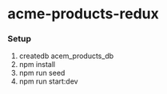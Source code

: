 # acme-products-redux
<h3>Setup</h3>

1. createdb acem_products_db
2. npm install
3. npm run seed
4. npm run start:dev

